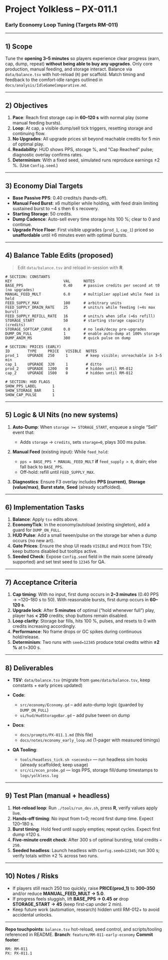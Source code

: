 # Project Yolkless – PX-011.1
### Early Economy Loop Tuning (Targets RM-011)

---

## 1) Scope
Tune the **opening 3–5 minutes** so players experience clear progress (earn, cap, dump, repeat) **without being able to buy any upgrades**.  Only core production, manual feeding, and storage interact.  Balance via `data/balance.tsv` with hot-reload (`R`) per scaffold.  Match timing and feedback to the comfort-idle ranges outlined in `docs/analysis/IdleGameComparative.md`.

---

## 2) Objectives
1. **Pace**: Reach first storage cap in **60–120 s** with normal play (some manual feeding bursts).
2. **Loop**: At cap, a visible dump/sell tick triggers, resetting storage and continuing flow.
3. **No Upgrades**: All upgrade prices sit beyond reachable credits for 5 min of optimal play.
4. **Readability**: HUD shows PPS, storage %, and “Cap Reached” pulse; diagnostic overlay confirms rates.
5. **Determinism**: With a fixed seed, simulated runs reproduce earnings ±2 %. (Use `Config.seed`.)

---

## 3) Economy Dial Targets
- **Base Passive PPS**: 0.40 credits/s (hands-off).
- **Manual Feed Burst**: x6 multiplier while holding, with feed drain limiting sustained burst to ~4 s then 6 s recovery.
- **Starting Storage**: 50 credits.
- **Dump Cadence**: Auto-sell every time storage hits 100 %; clear to 0 and continue.
- **Upgrade Price Floor**: First visible upgrades (`prod_1`, `cap_1`) priced so **unaffordable** until ≥6 minutes even with optimal bursts.

---

## 4) Balance Table Edits (proposed)
> Edit `data/balance.tsv` and reload in-session with **R**.

```tsv
# SECTION: CONSTANTS
KEY                       VAL      NOTES
BASE_PPS                  0.40     # passive credits per second at t0 (no upgrades)
MANUAL_FEED_MULT          6.0      # multiplier applied while feed is held
FEED_SUPPLY_MAX           100      # arbitrary units
FEED_SUPPLY_DRAIN_RATE    25       # units/s while feeding (≈4s max burst)
FEED_SUPPLY_REFILL_RATE   16       # units/s when idle (≈6s refill)
STORAGE_START             50       # starting storage capacity (credits)
STORAGE_SOFTCAP_CURVE     0.0      # no leak/decay pre-upgrades
DUMP_ON_FULL              1        # enable auto-dump at 100% storage
DUMP_ANIM_MS              300      # quick pulse on dump

# SECTION: PRICES (EARLY)
ID        TYPE     PRICE   VISIBLE  NOTES
prod_1    UPGRADE  250     1        # keep visible; unreachable in 3–5 min
cap_1     UPGRADE  320     1        # ditto
prod_2    UPGRADE  1200    0        # hidden until RM-012
cap_2     UPGRADE  1500    0        # hidden until RM-012

# SECTION: HUD FLAGS
SHOW_PPS_LABEL       1
SHOW_STORAGE_BAR     1
SHOW_CAP_PULSE       1
```

---

## 5) Logic & UI Nits (no new systems)

1. **Auto-Dump**: When `storage >= STORAGE_START`, enqueue a single “Sell” event that:

   * Adds `storage` → `credits`, sets `storage=0`, plays 300 ms pulse.
2. **Manual Feed** (existing input): While `feed_hold`:

   * `pps = BASE_PPS * MANUAL_FEED_MULT` **if** `feed_supply > 0`, drain; else fall back to `BASE_PPS`.
   * Off-hold: refill until `FEED_SUPPLY_MAX`.
3. **Diagnostics**: Ensure F3 overlay includes **PPS (current)**, **Storage (value/max)**, **Burst state**, **Seed** (already scaffolded).

---

## 6) Implementation Tasks

1. **Balance**: Apply `tsv` edits above.
2. **EconomyTick**: In the economy/autoload (existing singleton), add a guard for `DUMP_ON_FULL`.
3. **HUD Pulse**: Add a small tween/pulse on the storage bar when a dump occurs (no new art).
4. **Gate Prices**: Ensure the shop UI reads `VISIBLE` and `PRICE` from TSV; keep buttons disabled but tooltips active.
5. **Seeded Check**: Expose `Config.seed` field in the main scene (already supported) and set test seed to `12345` for QA.

---

## 7) Acceptance Criteria

1. **Cap timing**: With no input, first dump occurs in **2–3 minutes** (0.40 PPS → ~120–180 s to 50).
   With reasonable bursts, first dump occurs in **60–120 s**.
2. **Upgrade lock**: After **5 minutes** of optimal (“hold whenever full”) play, player has **< 250** credits; shop buttons remain disabled.
3. **Loop clarity**: Storage bar fills, hits 100 %, pulses, and resets to 0 with credits increasing accordingly.
4. **Performance**: No frame drops or GC spikes during continuous hold/release.
5. **Determinism**: Two runs with `seed=12345` produce total credits within **±2 %** at t=300 s.

---

## 8) Deliverables

* **TSV**: `data/balance.tsv` (migrate from `game/data/balance.tsv`, keep constants + early prices updated)
* **Code**:

  * `src/economy/Economy.gd` – add auto-dump logic (guarded by `DUMP_ON_FULL`)
  * `ui/hud/HudStorageBar.gd` – add pulse tween on dump
* **Docs**:

  * `docs/prompts/PX-011.1.md` (this file)
  * `docs/notes/economy_early_loop.md` (1-pager with measured timings)
* **QA Tooling**:

  * `tools/headless_tick.sh <seconds>` — run headless sim hooks (already scaffolded; keep usage)
  * `src/ci/econ_probe.gd` — logs PPS, storage fill/dump timestamps to `logs/yolkless.log`

---

## 9) Test Plan (manual + headless)

1. **Hot-reload loop**: Run `./tools/run_dev.sh`, press **R**, verify values apply live.
2. **Hands-off timing**: No input from t=0; record first dump time. Expect 120–180 s.
3. **Burst timing**: Hold feed until supply empties; repeat cycles. Expect first dump ≤120 s.
4. **Five-minute credit check**: After 300 s of optimal bursting, total credits `< 250`.
5. **Seeded headless**: Launch headless with `Config.seed=12345`; run 300 s; verify totals within ±2 % across two runs.

---

## 10) Notes / Risks

* If players still reach 250 too quickly, raise **PRICE(prod_1)** to **300–350** and/or reduce **MANUAL_FEED_MULT → 5.0**.
* If progress feels sluggish, lift **BASE_PPS → 0.45** **or** drop **STORAGE_START → 45** (keep first-cap under 2 min).
* Keep future work (automation, research) hidden until RM-012+ to avoid accidental unlocks.

---

**Repo touchpoints**: `balance.tsv` hot-reload, seed control, and scripts/tooling referenced in README.
**Branch**: `feature/RM-011-early-economy`
**Commit footer**:

```
RM: RM-011
PX: PX-011.1
```

